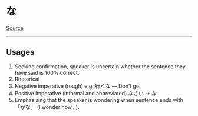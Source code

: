 # な

[source]: https://japanese.stackexchange.com/a/33973
[Source][source]

---

## Usages

1. Seeking confirmation, speaker is uncertain whether the sentence they have said is 100% correct.
2. Rhetorical
3. Negative imperative (rough) e.g. 行くな — Don’t go!
4. Positive imperative (informal and abbreviated) なさい → な
5. Emphasising that the speaker is wondering when sentence ends with 「かな」 (I wonder how...).
